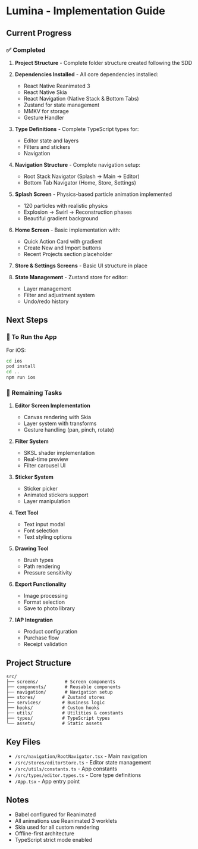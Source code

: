 # Lumina - Implementation Guide

## Current Progress

### ✅ Completed

1. **Project Structure** - Complete folder structure created following the SDD
2. **Dependencies Installed** - All core dependencies installed:
   - React Native Reanimated 3
   - React Native Skia
   - React Navigation (Native Stack & Bottom Tabs)
   - Zustand for state management
   - MMKV for storage
   - Gesture Handler

3. **Type Definitions** - Complete TypeScript types for:
   - Editor state and layers
   - Filters and stickers
   - Navigation

4. **Navigation Structure** - Complete navigation setup:
   - Root Stack Navigator (Splash → Main → Editor)
   - Bottom Tab Navigator (Home, Store, Settings)

5. **Splash Screen** - Physics-based particle animation implemented
   - 120 particles with realistic physics
   - Explosion → Swirl → Reconstruction phases
   - Beautiful gradient background

6. **Home Screen** - Basic implementation with:
   - Quick Action Card with gradient
   - Create New and Import buttons
   - Recent Projects section placeholder

7. **Store & Settings Screens** - Basic UI structure in place

8. **State Management** - Zustand store for editor:
   - Layer management
   - Filter and adjustment system
   - Undo/redo history

## Next Steps

### 🔄 To Run the App

For iOS:
```bash
cd ios
pod install
cd ..
npm run ios
```

### 📝 Remaining Tasks

1. **Editor Screen Implementation**
   - Canvas rendering with Skia
   - Layer system with transforms
   - Gesture handling (pan, pinch, rotate)

2. **Filter System**
   - SKSL shader implementation
   - Real-time preview
   - Filter carousel UI

3. **Sticker System**
   - Sticker picker
   - Animated stickers support
   - Layer manipulation

4. **Text Tool**
   - Text input modal
   - Font selection
   - Text styling options

5. **Drawing Tool**
   - Brush types
   - Path rendering
   - Pressure sensitivity

6. **Export Functionality**
   - Image processing
   - Format selection
   - Save to photo library

7. **IAP Integration**
   - Product configuration
   - Purchase flow
   - Receipt validation

## Project Structure

```
src/
├── screens/          # Screen components
├── components/       # Reusable components
├── navigation/       # Navigation setup
├── stores/          # Zustand stores
├── services/        # Business logic
├── hooks/           # Custom hooks
├── utils/           # Utilities & constants
├── types/           # TypeScript types
└── assets/          # Static assets
```

## Key Files

- `/src/navigation/RootNavigator.tsx` - Main navigation
- `/src/stores/editorStore.ts` - Editor state management
- `/src/utils/constants.ts` - App constants
- `/src/types/editor.types.ts` - Core type definitions
- `/App.tsx` - App entry point

## Notes

- Babel configured for Reanimated
- All animations use Reanimated 3 worklets
- Skia used for all custom rendering
- Offline-first architecture
- TypeScript strict mode enabled
